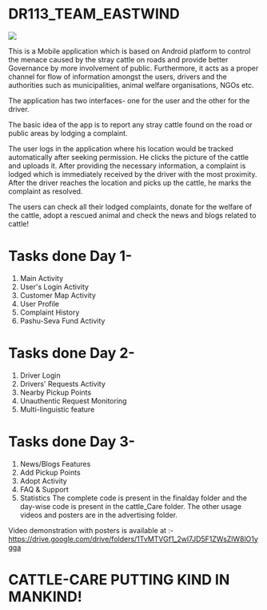 # DR113_TEAM_EASTWIND
![](https://github.com/dhawankrish654/SIH_EASTWIND_CATTLE_CARE/blob/master/sssss.jpg)


This is a Mobile application which is based on Android platform to control the menace caused by the stray cattle on roads and provide better Governance by more involvement of public.
Furthermore, it acts as a proper channel for flow of information amongst the users, drivers and the authorities such as municipalities, animal welfare organisations, NGOs etc. 

The application has two interfaces- one for the user and the other for the driver.

The basic idea of the app is to report any stray cattle found on the road or public areas by lodging a complaint.

The user logs in the application where his location would be tracked automatically after seeking permission. 
He clicks the picture of the cattle and uploads it. After providing the necessary information, a complaint is lodged which is immediately received by the driver with the most proximity.
After the driver reaches the location and picks up the cattle, he marks the complaint as resolved. 

The users can check all their lodged complaints, donate for the welfare of the cattle, adopt a rescued animal and check the news and blogs related to cattle!

# Tasks done Day 1-
1. Main Activity
2. User's Login Activity
3. Customer Map Activity
4. User Profile
5. Complaint History 
6. Pashu-Seva Fund Activity

# Tasks done Day 2-
1. Driver Login
2. Drivers' Requests Activity
3. Nearby Pickup Points
4. Unauthentic Request Monitoring
5. Multi-linguistic feature

# Tasks done Day 3-
1. News/Blogs Features
2. Add Pickup Points
3. Adopt Activity
4. FAQ & Support
5. Statistics 
The complete code is present in the finalday folder and the day-wise code is present in the cattle_Care folder. 
The other usage videos and posters are in the advertising folder.

Video demonstration with posters is available at :- https://drive.google.com/drive/folders/1TvMTVGf1_2wl7JD5F1ZWsZlW8lO1ygga



# CATTLE-CARE     PUTTING KIND IN MANKIND!






